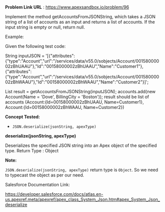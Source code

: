 **Problem Link URL** : https://www.apexsandbox.io/problem/96


Implement the method getAccountsFromJSONString, which takes a JSON string of a list of accounts as an input and returns a list of accounts. If the input string is empty or null, return null.

Example: 

Given the following test code:

String inputJSON = '[{"attributes":{"type":"Account","url":"/services/data/v55.0/sobjects/Account/00158000002zBhUAAU"},"Id":"00158000002zBhUAAU","Name":"Customer1"},{"attributes":{"type":"Account","url":"/services/data/v55.0/sobjects/Account/00158000002zBhWAAU"},"Id":"00158000002zBhWAAU","Name":"Customer2"}]';

List<Account> result = getAccountsFromJSONString(inputJSON);
accounts.add(new Account(Name = 'Dove', BillingCity = 'Boston'));
result should be list of accounts (Account:{Id=00158000002zBhUAAU, Name=Customer1}, Account:{Id=00158000002zBhWAAU, Name=Customer2})


**Concept Tested:**
- `JSON.deserialize(jsonString, apexType)`

**deserialize(jsonString, apexType)**

Deserializes the specified JSON string into an Apex object of the specified type.
Return Type : Object

**Note:**

`JSON.deserialize(jsonString, apexType)` return type is `Object`. So we need to typecast the object as per our need.

Salesforce Documentation Link:

https://developer.salesforce.com/docs/atlas.en-us.apexref.meta/apexref/apex_class_System_Json.htm#apex_System_Json_deserialize

